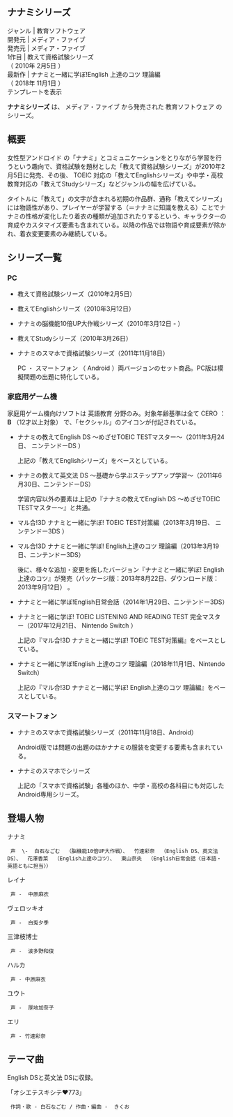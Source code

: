 ナナミシリーズ  
---  
ジャンル  |  教育ソフトウェア   
開発元  |  メディア・ファイブ   
発売元  |  メディア・ファイブ   
1作目  |  教えて資格試験シリーズ   
（  2010年  2月5日  ）  
最新作  |  ナナミと一緒に学ぼ!English 上達のコツ 理論編   
（  2018年  11月1日  ）  
テンプレートを表示  
  
**ナナミシリーズ** は、  メディア・ファイブ  から発売された  教育ソフトウェア  のシリーズ。

##  概要  

女性型アンドロイド
の「ナナミ」とコミュニケーションをとりながら学習を行うという趣向で、資格試験を題材とした「教えて資格試験シリーズ」が2010年2月5日に発売、その後、
TOEIC  対応の「教えてEnglishシリーズ」や中学・高校教育対応の「教えてStudyシリーズ」などジャンルの幅を広げている。

タイトルに「教えて」の文字が含まれる初期の作品群、通称「教えてシリーズ」には物語性があり、プレイヤーが学習する（＝ナナミに知識を教える）ことでナナミの性格が変化したり着衣の種類が追加されたりするという、キャラクターの育成やカスタマイズ要素も含まれている。以降の作品では物語や育成要素が除かれ、着衣変更要素のみ継続している。

##  シリーズ一覧  

###  PC  

  * 教えて資格試験シリーズ（2010年2月5日） 
  * 教えてEnglishシリーズ（2010年3月12日） 
  * ナナミの脳機能10倍UP大作戦シリーズ（2010年3月12日 - ） 
  * 教えてStudyシリーズ（2010年3月26日）   
  * ナナミのスマホで資格試験シリーズ（2011年11月18日）   

     PC  ・  スマートフォン  （  Android  ）両バージョンのセット商品。PC版は模擬問題の出題に特化している。 

###  家庭用ゲーム機  

家庭用ゲーム機向けソフトは  英語教育  分野のみ。対象年齢基準は全て  CERO  ：  **B** （12才以上対象）
で、「セクシャル」のアイコンが付記されている。

  * ナナミの教えてEnglish DS 〜めざせTOEIC TESTマスター〜（2011年3月24日、  ニンテンドーDS  ）   

     上記の「教えてEnglishシリーズ」をベースとしている。 

  * ナナミの教えて英文法 DS 〜基礎から学ぶステップアップ学習〜（2011年6月30日、ニンテンドーDS）   

     学習内容以外の要素は上記の『ナナミの教えてEnglish DS 〜めざせTOEIC TESTマスター〜』と共通。 

  * マル合!3D ナナミと一緒に学ぼ! TOEIC TEST対策編（2013年3月19日、  ニンテンドー3DS  ）   
  * マル合!3D ナナミと一緒に学ぼ! English上達のコツ 理論編（2013年3月19日、ニンテンドー3DS）   

     後に、様々な追加・変更を施したバージョン『ナナミと一緒に学ぼ! English上達のコツ』が発売（パッケージ版：2013年8月22日、ダウンロード版：2013年9月12日）    。 

  * ナナミと一緒に学ぼ!English日常会話（2014年1月29日、ニンテンドー3DS）   
  * ナナミと一緒に学ぼ! TOEIC LISTENING AND READING TEST 完全マスター（2017年12月21日、  Nintendo Switch  ）   

     上記の『マル合!3D ナナミと一緒に学ぼ! TOEIC TEST対策編』をベースとしている。 

  * ナナミと一緒に学ぼ!English 上達のコツ 理論編（2018年11月1日、Nintendo Switch）   

     上記の『マル合!3D ナナミと一緒に学ぼ! English上達のコツ 理論編』をベースとしている。 

###  スマートフォン  

  * ナナミのスマホで資格試験シリーズ（2011年11月18日、Android）   

     Android版では問題の出題のほかナナミの服装を変更する要素も含まれている。 

  * ナナミのスマホでシリーズ 

     上記の「スマホで資格試験」各種のほか、中学・高校の各科目にも対応したAndroid専用シリーズ。 

##  登場人物  

ナナミ

     声  \-  白石なごむ  （脳機能10倍UP大作戦）、  竹達彩奈  （English DS、英文法 DS）、  花澤香菜  （English上達のコツ）、  東山奈央  （English日常会話〈日本語・英語ともに担当〉） 
レイナ

     声 -  中原麻衣 
    
ヴェロッキオ

     声 -  白兎夕季 
    
三津枝博士

     声 -  波多野和俊 
    
ハルカ

     声 - 中原麻衣 
    
ユウト

     声 -  厚地加奈子 
    
エリ

     声 - 竹達彩奈 
    

##  テーマ曲  

English DSと英文法 DSに収録。

「オシエテスキシテ♥773」

     作詞・歌 - 白石なごむ / 作曲・編曲 -  きくお 


